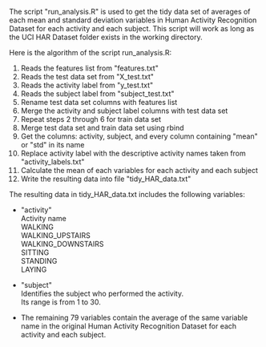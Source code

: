 The script "run_analysis.R" is used to get the tidy data set of averages of each mean and standard deviation variables in Human Activity Recognition Dataset for each activity and each subject. This script will work as long as the UCI HAR Dataset folder exists in the working directory.  
  
Here is the algorithm of the script run_analysis.R:  
1. Reads the features list from "features.txt"  
2. Reads the test data set from "X_test.txt"  
3. Reads the activity label from "y_test.txt"  
4. Reads the subject label from "subject_test.txt"  
5. Rename test data set columns with features list  
6. Merge the activity and subject label columns with test data set  
7. Repeat steps 2 through 6 for train data set  
8. Merge test data set and train data set using rbind  
9. Get the columns: activity, subject, and every column containing "mean" or "std" in its name   
10. Replace activity label with the descriptive activity names taken from "activity_labels.txt"  
11. Calculate the mean of each variables for each activity and each subject  
12. Write the resulting data into file "tidy_HAR_data.txt"  
  
The resulting data in tidy_HAR_data.txt includes the following variables:  

* "activity"  
	Activity name  
		WALKING  
		WALKING_UPSTAIRS  
		WALKING_DOWNSTAIRS  
		SITTING  
		STANDING  
		LAYING  
		  
* "subject"  
	Identifies the subject who performed the activity.  
	Its range is from 1 to 30.  
  
* The remaining 79 variables contain the average of the same variable name in the original Human Activity Recognition Dataset for each activity and each subject.
